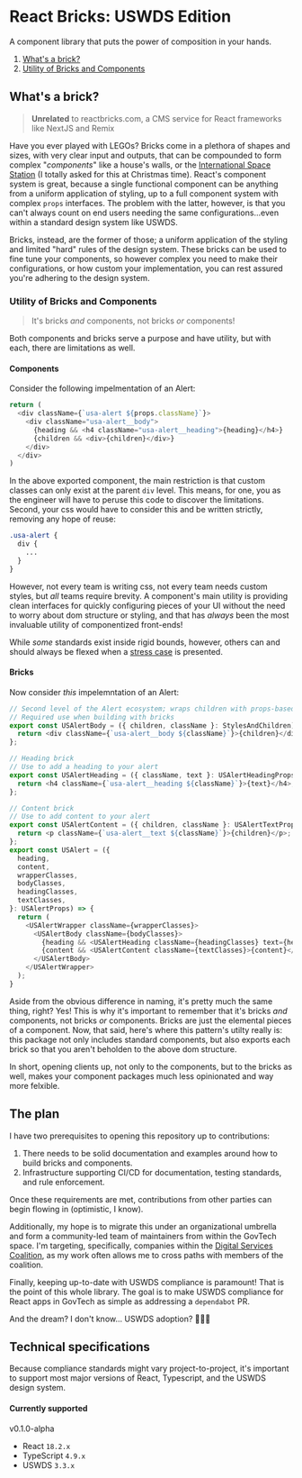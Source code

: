 # React Bricks: USWDS Edition

A component library that puts the power of composition in your hands.

1. [What's a brick?](#whats-a-brick)
2. [Utility of Bricks and Components](#utility-of-bricks-and-components)

## What's a brick?

>**Unrelated** to reactbricks.com, a CMS service for React frameworks like NextJS and Remix

Have you ever played with LEGOs? Bricks come in a plethora of shapes and sizes, with very clear input and outputs, that can be compounded to form complex "_components_" like a house's walls, or the [International Space Station](https://www.lego.com/en-us/product/international-space-station-21321) (I totally asked for this at Christmas time). React's component system is great, because a single functional component can be anything from a uniform application of styling, up to a full component system with complex `props` interfaces. The problem with the latter, however, is that you can't always count on end users needing the same configurations...even within a standard design system like USWDS.

Bricks, instead, are the former of those; a uniform application of the styling and limited "hard" rules of the design system. These bricks can be used to fine tune your components, so however complex you need to make their configurations, or how custom your implementation, you can rest assured you're adhering to the design system.

### Utility of Bricks and Components

>It's bricks _and_ components, not bricks _or_ components!

Both components and bricks serve a purpose and have utility, but with each, there are limitations as well.

#### Components

Consider the following impelmentation of an Alert:

```typescript
return (
  <div className={`usa-alert ${props.className}`}>
    <div className="usa-alert__body">
      {heading && <h4 className="usa-alert__heading">{heading}</h4>}
      {children && <div>{children}</div>}
    </div>
  </div>
)
```

In the above exported component, the main restriction is that custom classes can only exist at the parent `div` level. This means, for one, you as the engineer will have to peruse this code to discover the limitations. Second, your css would have to consider this and be written strictly, removing any hope of reuse:

```css
.usa-alert {
  div {
    ...
  }
}
```

However, not every team is writing css, not every team needs custom styles, but _all_ teams require brevity. A component's main utility is providing clean interfaces for quickly configuring pieces of your UI without the need to worry about dom structure or styling, and that has _always_ been the most invaluable utility of componentized front-ends!

While _some_ standards exist inside rigid bounds, however, others can and should always be flexed when a [stress case](https://merlin.rebrovic.net/blog/edge-stress-cases/) is presented. 

#### Bricks

Now consider _this_ impelemntation of an Alert:

```typescript
// Second level of the Alert ecosystem; wraps children with props-based styling.
// Required use when building with bricks
export const USAlertBody = ({ children, className }: StylesAndChildren) => {
  return <div className={`usa-alert__body ${className}`}>{children}</div>;
};

// Heading brick
// Use to add a heading to your alert
export const USAlertHeading = ({ className, text }: USAlertHeadingProps) => {
  return <h4 className={`usa-alert__heading ${className}`}>{text}</h4>;
};

// Content brick
// Use to add content to your alert
export const USAlertContent = ({ children, className }: USAlertTextProps) => {
  return <p className={`usa-alert__text ${className}`}>{children}</p>;
};
export const USAlert = ({
  heading,
  content,
  wrapperClasses,
  bodyClasses,
  headingClasses,
  textClasses,
}: USAlertProps) => {
  return (
    <USAlertWrapper className={wrapperClasses}>
      <USAlertBody className={bodyClasses}>
        {heading && <USAlertHeading className={headingClasses} text={heading} />}
        {content && <USAlertContent className={textClasses}>{content}</USAlertContent>}
      </USAlertBody>
    </USAlertWrapper>
  );
}
```

Aside from the obvious difference in naming, it's pretty much the same thing, right? Yes! This is why it's important to remember that it's bricks _and_ components, not bricks _or_ components. Bricks are just the elemental pieces of a component. Now, that said, here's where this pattern's utilty really is: this package not only includes standard components, but also exports each brick so that you aren't beholden to the above dom structure.

In short, opening clients up, not only to the components, but to the bricks as well, makes your component packages much less opinionated and way more felxible.

## The plan

I have two prerequisites to opening this repository up to contributions:

1. There needs to be solid documentation and examples around how to build bricks and components.
2. Infrastructure supporting CI/CD for documentation, testing standards, and rule enforcement.

Once these requirements are met, contributions from other parties can begin flowing in (optimistic, I know). 

Additionally, my hope is to migrate this under an organizational umbrella and form a community-led team of maintainers from within the GovTech space. I'm targeting, specifically, companies within the [Digital Services Coalition](https://digitalservicescoalition.org/#/), as my work often allows me to cross paths with members of the coalition.

Finally, keeping up-to-date with USWDS compliance is paramount! That is the point of this whole library. The goal is to make USWDS compliance for React apps in GovTech as simple as addressing a `dependabot` PR. 

And the dream? I don't know... USWDS adoption? 🤷🏻‍♂️

## Technical specifications

Because compliance standards might vary project-to-project, it's important to support most major versions of React, Typescript, and the USWDS design system.

#### Currently supported

v0.1.0-alpha
- React `18.2.x`
- TypeScript `4.9.x`
- USWDS `3.3.x`
